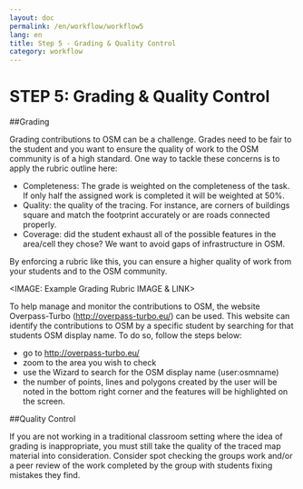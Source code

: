 ```yaml
---
layout: doc
permalink: /en/workflow/workflow5 
lang: en
title: Step 5 - Grading & Quality Control
category: workflow
---
```


# STEP 5: Grading & Quality Control
##Grading

Grading contributions to OSM can be a challenge.  Grades need to be fair to the student and you want to ensure the quality of work to the OSM community is of a high standard.  One way to tackle these concerns is to apply the rubric outline here:

* Completeness: The grade is weighted on the completeness of the task.  If only half the assigned work is completed it will be weighted at 50%.
* Quality: the quality of the tracing. For instance, are corners of buildings square and match the footprint accurately or are roads connected properly.
* Coverage: did the student exhaust all of the possible features in the area/cell they chose?  We want to avoid gaps of infrastructure in OSM.

By enforcing a rubric like this, you can ensure a higher quality of work from your students and to the OSM community.

<IMAGE: Example Grading Rubric IMAGE & LINK> 

To help manage and monitor the contributions to OSM, the website Overpass-Turbo (http://overpass-turbo.eu/) can be used.  This website can identify the contributions to OSM by a specific student by searching for that students OSM display name.  To do so, follow the steps below:

* go to http://overpass-turbo.eu/
* zoom to the area you wish to check
* use the Wizard  to search for the OSM display name (user:osmname)
* the number of points, lines and polygons created by the user will be noted in the bottom right corner and the features will be highlighted on the screen.

##Quality Control

If you are not working in a traditional classroom setting where the idea of grading is inappropriate, you must still take the quality of the traced map material into consideration.   Consider spot checking the groups work and/or a peer review of the work completed by the group with students fixing mistakes they find.
